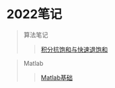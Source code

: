 # 2022笔记
>算法笔记
>> [积分抗饱和与快速退饱和](https://github.com/jake167-wq/note/blob/main/%E7%A7%AF%E5%88%86%E6%8A%97%E9%A5%B1%E5%92%8C%E4%B8%8E%E5%BF%AB%E9%80%9F%E9%80%80%E9%A5%B1%E5%92%8C.md)

>Matlab
>>[Matlab基础](https://github.com/jake167-wq/note/blob/main/Matlab%E5%9F%BA%E7%A1%80.md)